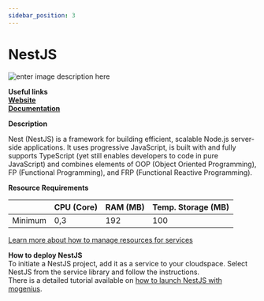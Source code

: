 ```yaml
---
sidebar_position: 3
---
```


# NestJS

![enter image description here](https://api.mogenius.com/file/id/6001fd0a-c626-4e64-9c19-e167b86b3a30)

**Useful links**  
**[Website](https://nestjs.com)**  
**[Documentation](https://docs.nestjs.com)**  

**Description**

Nest (NestJS) is a framework for building efficient, scalable Node.js server-side applications. It uses progressive JavaScript, is built with and fully supports TypeScript (yet still enables developers to code in pure JavaScript) and combines elements of OOP (Object Oriented Programming), FP (Functional Programming), and FRP (Functional Reactive Programming).

**Resource Requirements**

||CPU (Core)|RAM (MB)  |Temp. Storage (MB)|
|--|--|--|--|
| Minimum | 0,3 |192| 100

[Learn more about how to manage resources for services](./../cloud-management/resource-management.md)

**How to deploy NestJS**  
To initiate a NestJS project, add it as a service to your cloudspace. Select NestJS from the service library and follow the instructions.  
There is a detailed tutorial available on [how to launch NestJS with mogenius](./../tutorials/how-to-deploy-nestjs-in-the-cloud.md).

